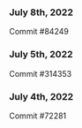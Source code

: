 ### July 8th, 2022

Commit #84249

### July 5th, 2022

Commit #314353


### July 4th, 2022

Commit #72281
